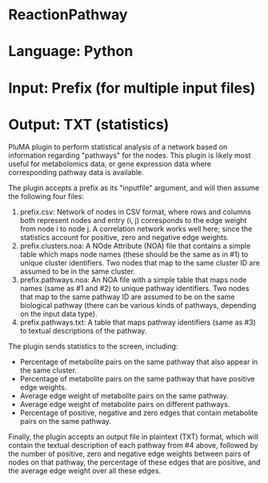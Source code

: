 # ReactionPathway
# Language: Python
# Input: Prefix (for multiple input files)
# Output: TXT (statistics)

PluMA plugin to perform statistical analysis of a network based on information regarding
"pathways" for the nodes.  This plugin is likely most useful for metabolomics data, or gene
expression data where corresponding pathway data is available.

The plugin accepts a prefix as its "inputfile" argument, and will then assume the following
four files:
1. prefix.csv: Network of nodes in CSV format, where rows and columns both represent nodes and
entry (i, j) corresponds to the edge weight from node i to node j.  A correlation network
works well here; since the statistics account for positive, zero and negative edge weights.
2. prefix.clusters.noa: A NOde Attribute (NOA) file that contains a simple table which
maps node names (these should be the same as in #1) to unique cluster identifiers.  Two
nodes that map to the same cluster ID are assumed to be in the same cluster.
3. prefix.pathways.noa: An NOA file with a simple table that maps node names (same as #1
and #2) to unique pathway identifiers.  Two nodes that map to the same pathway ID are
assumed to be on the same biological pathway (there can be various kinds of pathways,
depending on the input data type).
4. prefix.pathways.txt: A table that maps pathway identifiers (same as #3) to textual
descriptions of the pathway.

The plugin sends statistics to the screen, including:
* Percentage of metabolite pairs on the same pathway that also appear in the same cluster.
* Percentage of metabolite pairs on the same pathway that have positive edge weights.
* Average edge weight of metabolite pairs on the same pathway.
* Average edge weight of metabolite pairs on different pathways.
* Percentage of positive, negative and zero edges that contain metabolite pairs on the same pathway.

Finally, the plugin accepts an output file in plaintext (TXT) format, which will contain
the textual description of each pathway from #4 above, followed by the number of positive, zero
and negative edge weights between pairs of nodes on that pathway, the percentage of these
edges that are positive, and the average edge weight over all these edges.

